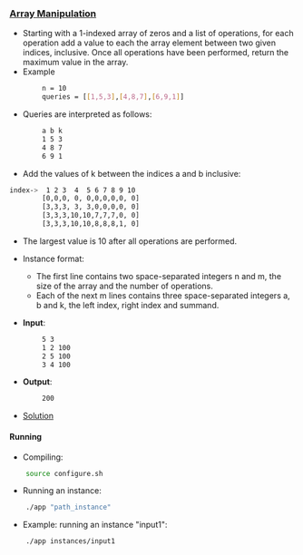 ### [Array Manipulation](https://www.hackerrank.com/challenges/crush/problem)
- Starting with a 1-indexed array of zeros and a list of operations, for each operation add a value to each the array element between two given indices, inclusive. Once all operations have been performed, return the maximum value in the array.
- Example

````bash
        n = 10
        queries = [[1,5,3],[4,8,7],[6,9,1]]
````

- Queries are interpreted as follows:
````bash
        a b k
        1 5 3
        4 8 7
        6 9 1
````

- Add the values of k between the indices a and b inclusive:
````bash
index->	 1 2 3  4  5 6 7 8 9 10
        [0,0,0, 0, 0,0,0,0,0, 0]
        [3,3,3, 3, 3,0,0,0,0, 0]
        [3,3,3,10,10,7,7,7,0, 0]
        [3,3,3,10,10,8,8,8,1, 0]
````
- The largest value is 10 after all operations are performed.

- Instance format:
    - The first line contains two space-separated integers n and m, the size of the array and the number of operations.
    - Each of the next m lines contains three space-separated integers a, b and k, the left index, right index and summand.

- **Input**:
````bash
        5 3
        1 2 100
        2 5 100
        3 4 100
````

- **Output**:
````bash
        200
````

- [Solution](main.cpp)

#### Running
- Compiling:
````bash
    source configure.sh
````

- Running an instance:
````bash
    ./app "path_instance"
````

- Example: running an instance "input1":
````bash
    ./app instances/input1
````
